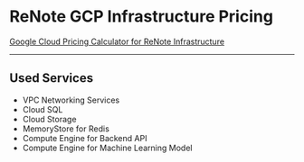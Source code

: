 # ReNote GCP Infrastructure Pricing

[Google Cloud Pricing Calculator for ReNote Infrastructure](https://cloud.google.com/products/calculator/estimate-preview/CiRjMzA3YzgxNS1hNTliLTQ4YzQtYjk3MC1mOTFlNTk1NmM2MzcQAQ==)

----

## Used Services
- VPC Networking Services
- Cloud SQL
- Cloud Storage
- MemoryStore for Redis
- Compute Engine for Backend API
- Compute Engine for Machine Learning Model